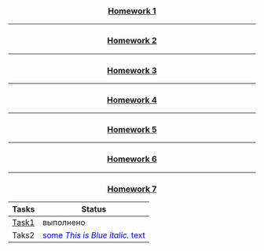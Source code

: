 ### <h3 align="center">[Homework 1](https://github.com/Al-DozoR/JAVA/tree/master/Homework7)</h3>  
---
### <h3 align="center">[Homework 2](https://github.com/Al-DozoR/JAVA/tree/master/Homework7)</h3>  
---
### <h3 align="center">[Homework 3](https://github.com/Al-DozoR/JAVA/tree/master/Homework7)</h3>
---
### <h3 align="center">[Homework 4](https://github.com/Al-DozoR/JAVA/tree/master/Homework7)</h3> 
---
### <h3 align="center">[Homework 5](https://github.com/Al-DozoR/JAVA/tree/master/Homework7)</h3> 
---
### <h3 align="center">[Homework 6](https://github.com/Al-DozoR/JAVA/tree/master/Homework7)</h3> 
---
### <h3 align="center">[Homework 7](https://github.com/Al-DozoR/JAVA/tree/master/Homework7)</h3>
Tasks  | Status
------ | -------
[Task1](https://github.com/Al-DozoR/JAVA/tree/master/Homework7/Task1)  | выполнено
Taks2  | <span style="color:blue">some *This is Blue italic.* text</span>
